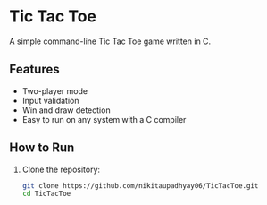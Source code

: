 # Tic Tac Toe

A simple command-line Tic Tac Toe game written in C.

## Features
- Two-player mode
- Input validation
- Win and draw detection
- Easy to run on any system with a C compiler

## How to Run

1. Clone the repository:
   ```bash
   git clone https://github.com/nikitaupadhyay06/TicTacToe.git
   cd TicTacToe
